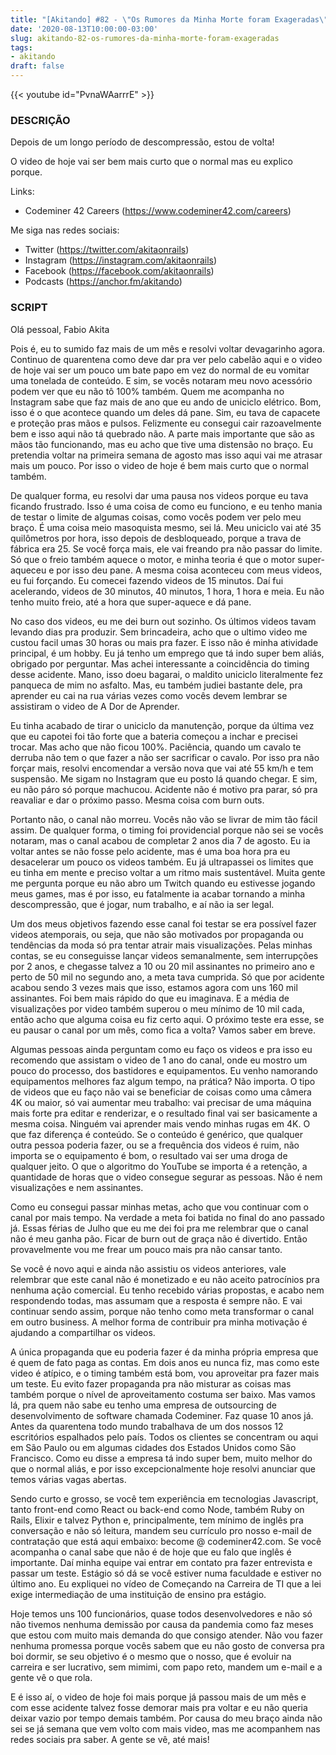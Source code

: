 ```yaml
---
title: "[Akitando] #82 - \"Os Rumores da Minha Morte foram Exageradas\" \U0001F923"
date: '2020-08-13T10:00:00-03:00'
slug: akitando-82-os-rumores-da-minha-morte-foram-exageradas
tags:
- akitando
draft: false
---
```


{{< youtube id="PvnaWAarrrE" >}}

### DESCRIÇÃO

Depois de um longo período de descompressão, estou de volta!

O video de hoje vai ser bem mais curto que o normal mas eu explico porque.

Links:

* Codeminer 42 Careers (https://www.codeminer42.com/careers)

Me siga nas redes sociais:

* Twitter (https://twitter.com/akitaonrails)
* Instagram (https://instagram.com/akitaonrails)
* Facebook (https://facebook.com/akitaonrails)
* Podcasts (https://anchor.fm/akitando)

### SCRIPT

Olá pessoal, Fabio Akita

Pois é, eu to sumido faz mais de um mês e resolvi voltar devagarinho agora. Continuo de quarentena como deve dar pra ver pelo cabelão aqui e o video de hoje vai ser um pouco um bate papo em vez do normal de eu vomitar uma tonelada de conteúdo. E sim, se vocês notaram meu novo acessório podem ver que eu não tô 100% também. Quem me acompanha no Instagram sabe que faz mais de ano que eu ando de uniciclo elétrico. Bom, isso é o que acontece quando um deles dá pane. Sim, eu tava de capacete e proteção pras mãos e pulsos. Felizmente eu consegui cair razoavelmente bem e isso aqui não tá quebrado não. A parte mais importante que são as mãos tão funcionando, mas eu acho que tive uma distensão no braço. Eu pretendia voltar na primeira semana de agosto mas isso aqui vai me atrasar mais um pouco. Por isso o video de hoje é bem mais curto que o normal também.





De qualquer forma, eu resolvi dar uma pausa nos videos porque eu tava ficando frustrado. Isso é uma coisa de como eu funciono, e eu tenho mania de testar o limite de algumas coisas, como vocês podem ver pelo meu braço. É uma coisa meio masoquista mesmo, sei lá. Meu uniciclo vai até 35 quilômetros por hora, isso depois de desbloqueado, porque a trava de fábrica era 25. Se você força mais, ele vai freando pra não passar do limite. Só que o freio também aquece o motor, e minha teoria é que o motor super-aqueceu e por isso deu pane. A mesma coisa aconteceu com meus videos, eu fui forçando. Eu comecei fazendo videos de 15 minutos. Daí fui acelerando, videos de 30 minutos, 40 minutos, 1 hora, 1 hora e meia. Eu não tenho muito freio, até a hora que super-aquece e dá pane.






No caso dos videos, eu me dei burn out sozinho. Os últimos videos tavam levando dias pra produzir. Sem brincadeira, acho que o ultimo video me custou facil umas 30 horas ou mais pra fazer. E isso não é minha atividade principal, é um hobby. Eu já tenho um emprego que tá indo super bem aliás, obrigado por perguntar. Mas achei interessante a coincidência do timing desse acidente. Mano, isso doeu bagarai, o maldito uniciclo literalmente fez panqueca de mim no asfalto. Mas, eu também judiei bastante dele, pra aprender eu cai na rua várias vezes como vocês devem lembrar se assistiram o video de A Dor de Aprender.




Eu tinha acabado de tirar o uniciclo da manutenção, porque da última vez que eu capotei foi tão forte que a bateria começou a inchar e precisei trocar. Mas acho que não ficou 100%. Paciência, quando um cavalo te derruba não tem o que fazer a não ser sacrificar o cavalo. Por isso pra não forçar mais, resolvi encomendar a versão nova que vai até 55 km/h e tem suspensão. Me sigam no Instagram que eu posto lá quando chegar. E sim, eu não páro só porque machucou. Acidente não é motivo pra parar, só pra reavaliar e dar o próximo passo. Mesma coisa com burn outs.





Portanto não, o canal não morreu. Vocês não vão se livrar de mim tão fácil assim. De qualquer forma, o timing foi providencial porque não sei se vocês notaram, mas o canal acabou de completar 2 anos dia 7 de agosto. Eu ia voltar antes se não fosse pelo acidente, mas é uma boa hora pra eu desacelerar um pouco os videos também. Eu já ultrapassei os limites que eu tinha em mente e preciso voltar a um ritmo mais sustentável. Muita gente me pergunta porque eu não abro um Twitch quando eu estivesse jogando meus games, mas é por isso, eu fatalmente ia acabar tornando a minha descompressão, que é jogar, num trabalho, e aí não ia ser legal. 





Um dos meus objetivos fazendo esse canal foi testar se era possível fazer videos atemporais, ou seja, que não são motivados por propaganda ou tendências da moda só pra tentar atrair mais visualizações. Pelas minhas contas, se eu conseguisse lançar videos semanalmente, sem interrupções por 2 anos, e chegasse talvez a 10 ou 20 mil assinantes no primeiro ano e perto de 50 mil no segundo ano, a meta tava cumprida. Só que por acidente acabou sendo 3 vezes mais que isso, estamos agora com uns 160 mil assinantes. Foi bem mais rápido do que eu imaginava. E a média de visualizações por video também superou o meu mínimo de 10 mil cada, então acho que alguma coisa eu fiz certo aqui. O próximo teste era esse, se eu pausar o canal por um mês, como fica a volta? Vamos saber em breve.





Algumas pessoas ainda perguntam como eu faço os videos e pra isso eu recomendo que assistam o video de 1 ano do canal, onde eu mostro um pouco do processo, dos bastidores e equipamentos. Eu venho namorando equipamentos melhores faz algum tempo, na prática? Não importa. O tipo de videos que eu faço não vai se beneficiar de coisas como uma câmera 4K ou maior, só vai aumentar meu trabalho: vai precisar de uma máquina mais forte pra editar e renderizar, e o resultado final vai ser basicamente a mesma coisa. Ninguém vai aprender mais vendo minhas rugas em 4K. O que faz diferença é conteúdo. Se o conteúdo é genérico, que qualquer outra pessoa poderia fazer, ou se a frequência dos videos é ruim, não importa se o equipamento é bom, o resultado vai ser uma droga de qualquer jeito. O que o algoritmo do YouTube se importa é a retenção, a quantidade de horas que o video consegue segurar as pessoas. Não é nem visualizações e nem assinantes. 





Como eu consegui passar minhas metas, acho que vou continuar com o canal por mais tempo. Na verdade a meta foi batida no final do ano passado já. Essas férias de Julho que eu me dei foi pra me relembrar que o canal não é meu ganha pão. Ficar de burn out de graça não é divertido. Então provavelmente vou me frear um pouco mais pra não cansar tanto. 





Se você é novo aqui e ainda não assistiu os videos anteriores, vale relembrar que este canal não é monetizado e eu não aceito patrocínios pra nenhuma ação comercial. Eu tenho recebido várias propostas, e acabo nem respondendo todas, mas assumam que a resposta é sempre não. E vai continuar sendo assim, porque não tenho como meta transformar o canal em outro business. A melhor forma de contribuir pra minha motivação é ajudando a compartilhar os videos. 




A única propaganda que eu poderia fazer é da minha própria empresa que é quem de fato paga as contas. Em dois anos eu nunca fiz, mas como este video é atípico, e o timing também está bom, vou aproveitar pra fazer mais um teste. Eu evito fazer propaganda pra não misturar as coisas mas também porque o nível de aproveitamento costuma ser baixo. Mas vamos lá, pra quem não sabe eu tenho uma empresa de outsourcing de desenvolvimento de software chamada Codeminer. Faz quase 10 anos já. Antes da quarentena todo mundo trabalhava de um dos nossos 12 escritórios espalhados pelo país. Todos os clientes se concentram ou aqui em São Paulo ou em algumas cidades dos Estados Unidos como São Francisco. Como eu disse a empresa tá indo super bem, muito melhor do que o normal aliás, e por isso excepcionalmente hoje resolvi anunciar que temos várias vagas abertas. 




Sendo curto e grosso, se você tem experiência em tecnologias Javascript, tanto front-end como React ou back-end como Node, também Ruby on Rails, Elixir e talvez Python e, principalmente, tem mínimo de inglês pra conversação e não só leitura, mandem seu currículo pro nosso e-mail de contratação que está aqui embaixo: become @ codeminer42.com.  Se você acompanha o canal sabe que não é de hoje que eu falo que inglês é importante. Daí minha equipe vai entrar em contato pra fazer entrevista e passar um teste. Estágio só dá se você estiver numa faculdade e estiver no último ano. Eu expliquei no vídeo de Começando na Carreira de TI que a lei exige intermediação de uma instituição de ensino pra estágio. 




Hoje temos uns 100 funcionários, quase todos desenvolvedores e não só não tivemos nenhuma demissão por causa da pandemia como faz meses que estou com muito mais demanda do que consigo atender. Não vou fazer nenhuma promessa porque vocês sabem que eu não gosto de conversa pra boi dormir, se seu objetivo é o mesmo que o nosso, que é evoluir na carreira e ser lucrativo, sem mimimi, com papo reto, mandem um e-mail e a gente vê o que rola.




E é isso aí, o video de hoje foi mais porque já passou mais de um mês e com esse acidente talvez fosse demorar mais pra voltar e eu não queria deixar vazio por tempo demais também. Por causa do meu braço ainda não sei se já semana que vem volto com mais video, mas me acompanhem nas redes sociais pra saber. A gente se vê, até mais!
